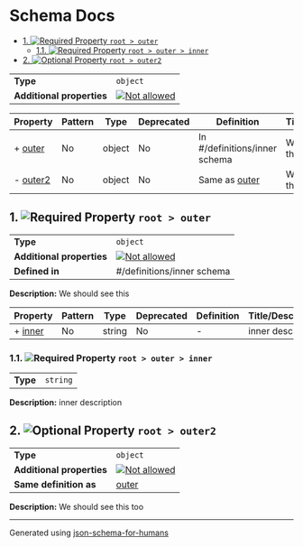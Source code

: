 # Schema Docs

- [1. ![Required](https://img.shields.io/badge/Required-blue) Property `root > outer`](#outer)
  - [1.1. ![Required](https://img.shields.io/badge/Required-blue) Property `root > outer > inner`](#outer_inner)
- [2. ![Optional](https://img.shields.io/badge/Optional-yellow) Property `root > outer2`](#outer2)

|                           |                                                                                                          |
| ------------------------- | -------------------------------------------------------------------------------------------------------- |
| **Type**                  | `object`                                                                                                 |
| **Additional properties** | [![Not allowed](https://img.shields.io/badge/Not%20allowed-red)](# "Additional Properties not allowed.") |

| Property             | Pattern | Type   | Deprecated | Definition                    | Title/Description      |
| -------------------- | ------- | ------ | ---------- | ----------------------------- | ---------------------- |
| + [outer](#outer )   | No      | object | No         | In #/definitions/inner schema | We should see this     |
| - [outer2](#outer2 ) | No      | object | No         | Same as [outer](#outer )      | We should see this too |

## <a name="outer"></a>1. ![Required](https://img.shields.io/badge/Required-blue) Property `root > outer`

|                           |                                                                                                          |
| ------------------------- | -------------------------------------------------------------------------------------------------------- |
| **Type**                  | `object`                                                                                                 |
| **Additional properties** | [![Not allowed](https://img.shields.io/badge/Not%20allowed-red)](# "Additional Properties not allowed.") |
| **Defined in**            | #/definitions/inner schema                                                                               |

**Description:** We should see this

| Property                 | Pattern | Type   | Deprecated | Definition | Title/Description |
| ------------------------ | ------- | ------ | ---------- | ---------- | ----------------- |
| + [inner](#outer_inner ) | No      | string | No         | -          | inner description |

### <a name="outer_inner"></a>1.1. ![Required](https://img.shields.io/badge/Required-blue) Property `root > outer > inner`

|          |          |
| -------- | -------- |
| **Type** | `string` |

**Description:** inner description

## <a name="outer2"></a>2. ![Optional](https://img.shields.io/badge/Optional-yellow) Property `root > outer2`

|                           |                                                                                                          |
| ------------------------- | -------------------------------------------------------------------------------------------------------- |
| **Type**                  | `object`                                                                                                 |
| **Additional properties** | [![Not allowed](https://img.shields.io/badge/Not%20allowed-red)](# "Additional Properties not allowed.") |
| **Same definition as**    | [outer](#outer)                                                                                          |

**Description:** We should see this too

----------------------------------------------------------------------------------------------------------------------------
Generated using [json-schema-for-humans](https://github.com/coveooss/json-schema-for-humans)
